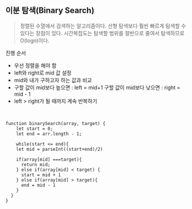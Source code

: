 ## 이분 탐색(Binary Search)

> 정렬된 수열에서 검색하는 알고리즘이다. 선형 탐색보다 훨씬 빠르게 탐색할 수 있다는 장점이 있다. 시간복잡도는 탐색할 범위를 절반으로 줄여서 탐색하므로 O(logn)이다.


진행 순서
- 우선 정렬을 해야 함
- left와 right로 mid 값 설정
- mid와 내가 구하고자 하는 값과 비교
- 구할 값이 mid보다 높으면 : left = mid+1 구할 값이 mid보다 낮으면 : right = mid - 1
- left > right가 될 때까지 계속 반복하기

<br>


```
function binarySearch(array, target) {
    let start = 0;
    let end = arr.length - 1;

    while(start <= end){
    let mid = parseInt((start+end)/2)

    if(array[mid] ===target){
      return mid;
    } else if(array[mid] < target) {
      start = mid + 1  
    } else if(array[mid] > target){
      end = mid - 1
    }
  }
}
```